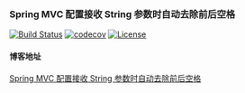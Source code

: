 ### Spring MVC 配置接收 String 参数时自动去除前后空格
[![Build Status](https://travis-ci.com/ghthou/spring-mvc-string-trim-samples.svg?branch=master)](https://travis-ci.com/ghthou/spring-mvc-string-trim-samples)
[![codecov](https://codecov.io/gh/ghthou/spring-mvc-string-trim-samples/branch/master/graph/badge.svg)](https://codecov.io/gh/ghthou/spring-mvc-string-trim-samples)
[![License](https://img.shields.io/github/license/ghthou/spring-mvc-string-trim-samples.svg)](https://github.com/ghthou/spring-mvc-string-trim-samples/blob/master/LICENSE)


#### 博客地址
[Spring MVC 配置接收 String 参数时自动去除前后空格](https://ghthou.github.io/2018/10/04/Spring%20MVC%20%E9%85%8D%E7%BD%AE%E6%8E%A5%E6%94%B6%20String%20%E5%8F%82%E6%95%B0%E6%97%B6%E8%87%AA%E5%8A%A8%E5%8E%BB%E9%99%A4%E5%89%8D%E5%90%8E%E7%A9%BA%E6%A0%BC/)
